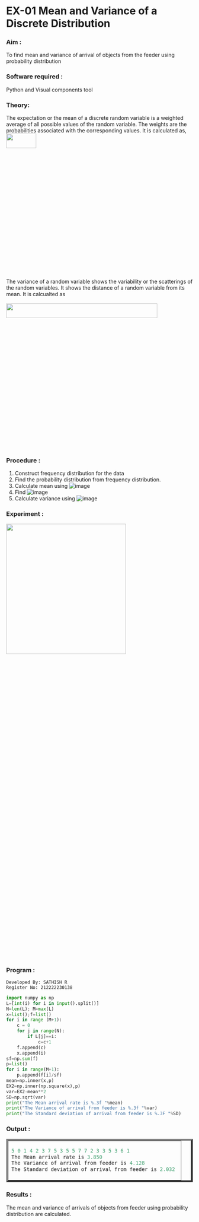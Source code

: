 # EX-01 Mean and Variance of a Discrete Distribution
### Aim : 
To find mean and variance of arrival of objects from the feeder using probability distribution
### Software required :  
Python and Visual components tool
### Theory:
The expectation or the mean of a discrete random variable is a weighted average of all possible
values of the random variable. The weights are the probabilities associated with the corresponding values. 
It is calculated as, <br>
<img height=10% width=40% src="https://user-images.githubusercontent.com/103921593/192938463-e34177f4-f188-48a0-bda2-8f6d1d660ed2.png"> <br>
The variance of a random variable shows the variability or the scatterings of the random variables.
It shows the distance of a random variable from its mean. It is calcualted as <br>  
<img height=10% width=90% src="https://user-images.githubusercontent.com/103921593/192938695-99fedc01-34d5-4d36-84df-5880e766ed0c.png">
### Procedure :
1. Construct frequency distribution for the data
2. Find the  probability distribution from frequency distribution.
3. Calculate mean using 
   ![image](https://user-images.githubusercontent.com/103921593/192940431-03b81777-c54d-4286-b4f4-82dfe7666b4c.png)
4. Find ![image](https://user-images.githubusercontent.com/103921593/192940255-2d9dd746-6875-4a6d-877b-6da6cdb96ab1.png)
5.  Calculate variance using 
      ![image](https://user-images.githubusercontent.com/103921593/192942852-913550a9-fabe-4a55-b956-0487b18bbd97.png)

### Experiment :


<img height=30% width=80% src="https://user-images.githubusercontent.com/103921593/229993174-5b67e57e-3e01-4ac4-9f83-410a932b22bf.png">

### Program :
```
Developed By: SATHISH R
Register No: 212222230138
```
```Python
import numpy as np
L=[int(i) for i in input().split()]
N=len(L); M=max(L) 
x=list();f=list()
for i in range (M+1):
    c = 0
    for j in range(N):
        if L[j]==i:
            c=c+1
    f.append(c)
    x.append(i)
sf=np.sum(f)
p=list()
for i in range(M+1):
    p.append(f[i]/sf) 
mean=np.inner(x,p)
EX2=np.inner(np.square(x),p)
var=EX2-mean**2 
SD=np.sqrt(var)
print("The Mean arrival rate is %.3f "%mean)
print("The Variance of arrival from feeder is %.3f "%var) 
print("The Standard deviation of arrival from feeder is %.3F "%SD)
```
### Output : 
<table border=5>
<tr>
<td>

```C
5 0 1 4 2 3 7 5 3 5 5 7 7 2 3 3 5 3 6 1
The Mean arrival rate is 3.850 
The Variance of arrival from feeder is 4.128 
The Standard deviation of arrival from feeder is 2.032 
```

</td>
</tr>
</table>

### Results :
The mean and variance of arrivals of objects from feeder using probability distribution are calculated.
